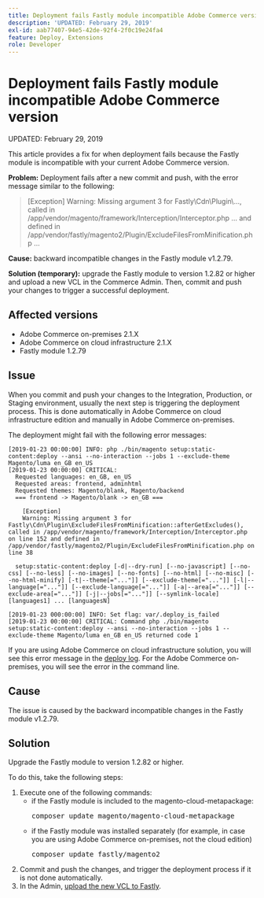 ```yaml
---
title: Deployment fails Fastly module incompatible Adobe Commerce version
description: 'UPDATED: February 29, 2019'
exl-id: aab77407-94e5-42de-92f4-2f0c19e24fa4
feature: Deploy, Extensions
role: Developer
---
```

# Deployment fails Fastly module incompatible Adobe Commerce version

UPDATED: February 29, 2019

This article provides a fix for when deployment fails because the Fastly module is incompatible with your current Adobe Commerce version.

 **Problem:** Deployment fails after a new commit and push, with the error message similar to the following:

>\[Exception\] Warning: Missing argument 3 for Fastly\\Cdn\\Plugin\\..., called in /app/vendor/magento/framework/Interception/Interceptor.php ... and defined in /app/vendor/fastly/magento2/Plugin/ExcludeFilesFromMinification.php ...

 **Cause:** backward incompatible changes in the Fastly module v1.2.79.

 **Solution (temporary):** upgrade the Fastly module to version 1.2.82 or higher and upload a new VCL in the Commerce Admin. Then, commit and push your changes to trigger a successful deployment.

## Affected versions

* Adobe Commerce on-premises 2.1.X
* Adobe Commerce on cloud infrastructure 2.1.X
* Fastly module 1.2.79

## Issue

When you commit and push your changes to the Integration, Production, or Staging environment, usually the next step is triggering the deployment process. This is done automatically in Adobe Commerce on cloud infrastructure edition and manually in Adobe Commerce on-premises.

The deployment might fail with the following error messages:

```
[2019-01-23 00:00:00] INFO: php ./bin/magento setup:static-content:deploy --ansi --no-interaction --jobs 1 --exclude-theme Magento/luma en_GB en_US
[2019-01-23 00:00:00] CRITICAL:
  Requested languages: en_GB, en_US
  Requested areas: frontend, adminhtml
  Requested themes: Magento/blank, Magento/backend
  === frontend -> Magento/blank -> en_GB ===

    [Exception]
    Warning: Missing argument 3 for Fastly\Cdn\Plugin\ExcludeFilesFromMinification::afterGetExcludes(), called in /app/vendor/magento/framework/Interception/Interceptor.php on line 152 and defined in /app/vendor/fastly/magento2/Plugin/ExcludeFilesFromMinification.php on line 38

  setup:static-content:deploy [-d|--dry-run] [--no-javascript] [--no-css] [--no-less] [--no-images] [--no-fonts] [--no-html] [--no-misc] [--no-html-minify] [-t|--theme[="..."]] [--exclude-theme[="..."]] [-l|--language[="..."]] [--exclude-language[="..."]] [-a|--area[="..."]] [--exclude-area[="..."]] [-j|--jobs[="..."]] [--symlink-locale] [languages1] ... [languagesN]

[2019-01-23 000:00:00] INFO: Set flag: var/.deploy_is_failed
[2019-01-23 00:00:00] CRITICAL: Command php ./bin/magento setup:static-content:deploy --ansi --no-interaction --jobs 1 --exclude-theme Magento/luma en_GB en_US returned code 1
```

If you are using Adobe Commerce on cloud infrastructure solution, you will see this error message in the [deploy log](https://experienceleague.adobe.com/en/docs/commerce-cloud-service/user-guide/develop/test/log-locations). For the Adobe Commerce on-premises, you will see the error in the command line.

## Cause

The issue is caused by the backward incompatible changes in the Fastly module v1.2.79.

## Solution

Upgrade the Fastly module to version 1.2.82 or higher.

To do this, take the following steps:

1. Execute one of  the following commands:
    * if the Fastly module is included to the magento-cloud-metapackage:    <pre>composer update magento/magento-cloud-metapackage</pre>
    * if the Fastly module was installed separately (for example, in case you are using Adobe Commerce on-premises, not the cloud edition) <pre>composer update fastly/magento2</pre>
1. Commit and push the changes, and trigger the deployment process if it is not done automatically.
1. In the Admin, [upload the new VCL to Fastly](https://experienceleague.adobe.com/en/docs/commerce-cloud-service/user-guide/cdn/setup-fastly/fastly-configuration#upload-vcl-snippets).
